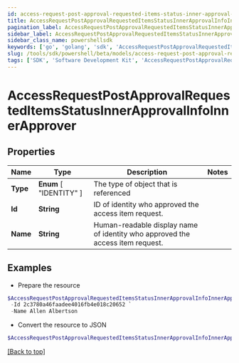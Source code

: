 ```yaml
---
id: access-request-post-approval-requested-items-status-inner-approval-info-inner-approver
title: AccessRequestPostApprovalRequestedItemsStatusInnerApprovalInfoInnerApprover
pagination_label: AccessRequestPostApprovalRequestedItemsStatusInnerApprovalInfoInnerApprover
sidebar_label: AccessRequestPostApprovalRequestedItemsStatusInnerApprovalInfoInnerApprover
sidebar_class_name: powershellsdk
keywords: ['go', 'golang', 'sdk', 'AccessRequestPostApprovalRequestedItemsStatusInnerApprovalInfoInnerApprover'] 
slug: /tools/sdk/powershell/beta/models/access-request-post-approval-requested-items-status-inner-approval-info-inner-approver
tags: ['SDK', 'Software Development Kit', 'AccessRequestPostApprovalRequestedItemsStatusInnerApprovalInfoInnerApprover']
---
```



# AccessRequestPostApprovalRequestedItemsStatusInnerApprovalInfoInnerApprover

## Properties

Name | Type | Description | Notes
------------ | ------------- | ------------- | -------------
**Type** |   **Enum** [  "IDENTITY" ] | The type of object that is referenced | 
**Id** |  **String** | ID of identity who approved the access item request. | 
**Name** |  **String** | Human-readable display name of identity who approved the access item request. | 

## Examples

- Prepare the resource
```powershell
$AccessRequestPostApprovalRequestedItemsStatusInnerApprovalInfoInnerApprover = Initialize-PSSailpointBetaAccessRequestPostApprovalRequestedItemsStatusInnerApprovalInfoInnerApprover  -Type IDENTITY `
 -Id 2c3780a46faadee4016fb4e018c20652 `
 -Name Allen Albertson
```

- Convert the resource to JSON
```powershell
$AccessRequestPostApprovalRequestedItemsStatusInnerApprovalInfoInnerApprover | ConvertTo-JSON
```


[[Back to top]](#) 

